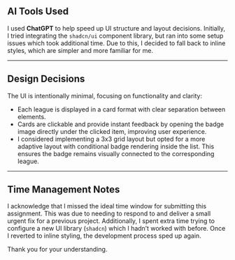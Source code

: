 ## AI Tools Used

I used **ChatGPT** to help speed up UI structure and layout decisions. Initially, I tried integrating the `shadcn/ui` component library, but ran into some setup issues which took additional time. Due to this, I decided to fall back to inline styles, which are simpler and more familiar for me.

---

## Design Decisions

The UI is intentionally minimal, focusing on functionality and clarity:

- Each league is displayed in a card format with clear separation between elements.
- Cards are clickable and provide instant feedback by opening the badge image directly under the clicked item, improving user experience.
- I considered implementing a 3x3 grid layout but opted for a more adaptive layout with conditional badge rendering inside the list. This ensures the badge remains visually connected to the corresponding league.

---

## Time Management Notes

I acknowledge that I missed the ideal time window for submitting this assignment. This was due to needing to respond to and deliver a small urgent fix for a previous project. Additionally, I spent extra time trying to configure a new UI library (`shadcn`) which I hadn’t worked with before. Once I reverted to inline styling, the development process sped up again.

Thank you for your understanding.
